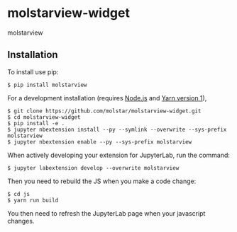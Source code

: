 molstarview-widget
===============================

molstarview

Installation
------------

To install use pip:

    $ pip install molstarview

For a development installation (requires [Node.js](https://nodejs.org) and [Yarn version 1](https://classic.yarnpkg.com/)),

    $ git clone https://github.com/molstar/molstarview-widget.git
    $ cd molstarview-widget
    $ pip install -e .
    $ jupyter nbextension install --py --symlink --overwrite --sys-prefix molstarview
    $ jupyter nbextension enable --py --sys-prefix molstarview

When actively developing your extension for JupyterLab, run the command:

    $ jupyter labextension develop --overwrite molstarview

Then you need to rebuild the JS when you make a code change:

    $ cd js
    $ yarn run build

You then need to refresh the JupyterLab page when your javascript changes.
